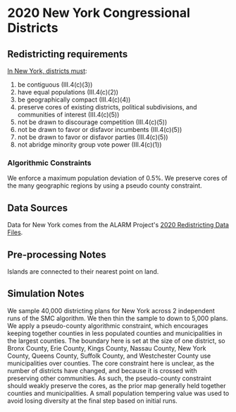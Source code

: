 # 2020 New York Congressional Districts

## Redistricting requirements
[In New York, districts must](https://www.nysenate.gov/sites/default/files/ckeditor/Oct-21/ny_state_constitution_2021.pdf):

1. be contiguous (III.4(c)(3))
1. have equal populations (III.4(c)(2))
1. be geographically compact (III.4(c)(4))
1. preserve cores of existing districts, political subdivisions, and communities of interest (III.4(c)(5))
1. not be drawn to discourage competition (III.4(c)(5))
1. not be drawn to favor or disfavor incumbents (III.4(c)(5))
1. not be drawn to favor or disfavor parties (III.4(c)(5))
1. not abridge minority group vote power (III.4(c)(1))


### Algorithmic Constraints
We enforce a maximum population deviation of 0.5%.
We preserve cores of the many geographic regions by using a pseudo county constraint.

## Data Sources
Data for New York comes from the ALARM Project's [2020 Redistricting Data Files](https://alarm-redist.github.io/posts/2021-08-10-census-2020/).

## Pre-processing Notes
Islands are connected to their nearest point on land.

## Simulation Notes
We sample 40,000 districting plans for New York across 2 independent runs of the SMC algorithm.
We then thin the sample to down to 5,000 plans.
We apply a pseudo-county algorithmic constraint, which encourages keeping together counties in less populated counties and municipalities in the largest counties.
The boundary here is set at the size of one district, so Bronx County, Erie County, Kings County, Nassau County, New York County, Queens County, Suffolk County, and Westchester County use municipalities over counties.
The core constraint here is unclear, as the number of districts have changed, and because it is crossed with preserving other communities.
As such, the pseudo-county constraint should weakly preserve the cores, as the prior map generally held together counties and municipalities.
A small population tempering value was used to avoid losing diversity at the final step based on initial runs.

